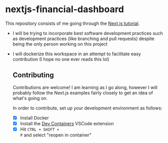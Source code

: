 # nextjs-financial-dashboard

This repository consists of me going through the [Next.js tutorial](https://nextjs.org/learn/dashboard-app).

- I will be trying to incorporate best software development practices such as development practices (like branching and pull requests) despite being the only person working on this project
- I will dockerize this workspace in an attempt to facilitate easy contribution (I hope no one ever reads this lol)

  ## Contributing

  Contributions are welcome! I am learning as I go along, however I will probably follow the Next.js examples fairly closely to get an idea of what's going on.

  In order to contribute, set up your development environment as follows:
  - [X] Install Docker
  - [X] Install the [Dev Containers](https://code.visualstudio.com/docs/devcontainers/containers) VSCode extension
  - [X] Hit <code>CTRL + SHIFT + P</code> and select "reopen in container"
